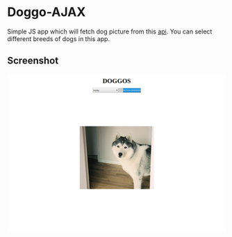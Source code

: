 # Doggo-AJAX

Simple JS app which will fetch dog picture from this [api](https://dog.ceo/dog-api/). You can select different breeds of dogs in this app.

## Screenshot
![Husky](images/doggo.png)